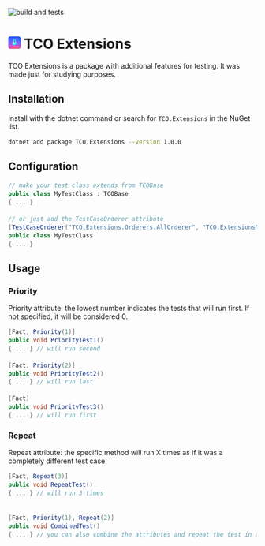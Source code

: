![build and tests](https://github.com/marvinwagner/tco.extensions/actions/workflows/dotnet.yml/badge.svg?event=push)

# <img src="TCOIcon.png" alt="drawing" width="25"/> TCO Extensions

TCO Extensions is a package with additional features for testing. It was made just for studying purposes.

## Installation

Install with the dotnet command or search for `TCO.Extensions` in the NuGet list.

```bash
dotnet add package TCO.Extensions --version 1.0.0
```

## Configuration

```csharp
// make your test class extends from TCOBase
public class MyTestClass : TCOBase
{ ... }

// or just add the TestCaseOrderer attribute
[TestCaseOrderer("TCO.Extensions.Orderers.AllOrderer", "TCO.Extensions")]
public class MyTestClass
{ ... }
```

## Usage 

### Priority
Priority attribute: the lowest number indicates the tests that will run first. If not specified, it will be considered 0.
```csharp
[Fact, Priority(1)]
public void PriorityTest1() 
{ ... } // will run second

[Fact, Priority(2)]
public void PriorityTest2()
{ ... } // will run last

[Fact]
public void PriorityTest3()
{ ... } // will run first
```

### Repeat
Repeat attribute: the specific method will run X times as if it was a completely different test case.

```csharp
[Fact, Repeat(3)]
public void RepeatTest()
{ ... } // will run 3 times


[Fact, Priority(1), Repeat(2)]
public void CombinedTest() 
{ ... } // you can also combine the attributes and repeat the test in a priority order
```
